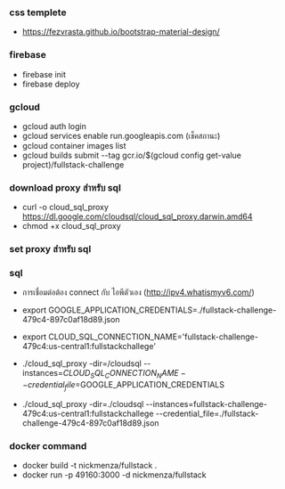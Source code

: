 ### css templete
* https://fezvrasta.github.io/bootstrap-material-design/

### firebase 
* firebase init
* firebase deploy


### gcloud 
* gcloud auth login
* gcloud services enable run.googleapis.com (เช็คสถานะ)
* gcloud container images list
* gcloud builds submit --tag gcr.io/$(gcloud config get-value project)/fullstack-challenge

### download proxy สำหรับ sql
* curl -o cloud_sql_proxy https://dl.google.com/cloudsql/cloud_sql_proxy.darwin.amd64
* chmod +x cloud_sql_proxy

### set proxy สำหรับ sql


### sql
* การเชื่อมต่อต้อง connect กับ ไอพีตัวเอง (http://ipv4.whatismyv6.com/)

* export GOOGLE_APPLICATION_CREDENTIALS=./fullstack-challenge-479c4-897c0af18d89.json
* export CLOUD_SQL_CONNECTION_NAME='fullstack-challenge-479c4:us-central1:fullstackchallege'


* ./cloud_sql_proxy -dir=/cloudsql --instances=$CLOUD_SQL_CONNECTION_NAME --credential_file=$GOOGLE_APPLICATION_CREDENTIALS

* ./cloud_sql_proxy -dir=./cloudsql --instances=fullstack-challenge-479c4:us-central1:fullstackchallege --credential_file=./fullstack-challenge-479c4-897c0af18d89.json


### docker command
* docker build -t nickmenza/fullstack .
* docker run -p 49160:3000 -d nickmenza/fullstack